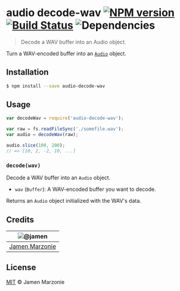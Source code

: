 # audio decode-wav [![NPM version][npm-image]][npm-url] [![Build Status][travis-image]][travis-url] ![Dependencies][david]
> Decode a WAV buffer into an Audio object.

Turn a WAV-encoded buffer into an [`Audio`][audio] object.

## Installation
```sh
$ npm install --save audio-decode-wav
```

## Usage
```js
var decodeWav = require('audio-decode-wav');

var raw = fs.readFileSync('./somefile.wav');
var audio = decodeWav(raw);

audio.slice(100, 200);
// => [10, 2, -2, 10, ...]
```

### `decode(wav)`
Decode a WAV buffer into an `Audio` object.
 - `wav` (`Buffer`): A WAV-encoded buffer you want to decode.

Returns an `Audio` object initialized with the WAV's data.

## Credits

|![@jamen][jamen-image]|
|:--------:|
| [Jamen Marzonie][jamen] |

## License
[MIT](LICENSE) &copy; Jamen Marzonie

[jamen]: https://github.com/jamen
[jamen-image]: https://avatars2.githubusercontent.com/u/6251703?v=3&s=125
[npm-image]: https://badge.fury.io/js/audio-decode-wav.svg
[npm-url]: https://npmjs.org/package/audio-decode-wav
[travis-image]: https://travis-ci.org/audiojs/decode-wav.svg?branch=master
[travis-url]: https://travis-ci.org/audiojs/decode-wav
[audio]: https://github.com/audiojs/audio
[david]: https://david-dm.org/audiojs/decode-wav.svg
